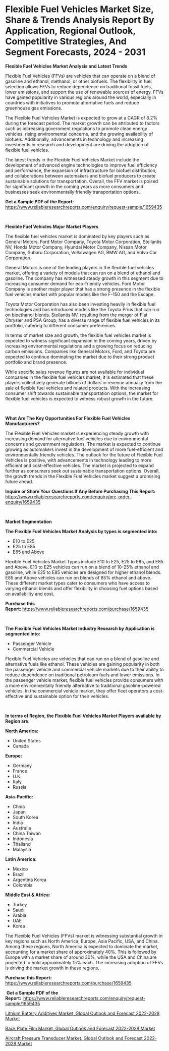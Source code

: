 <p><h1>Flexible Fuel Vehicles Market Size, Share & Trends Analysis Report By Application, Regional Outlook, Competitive Strategies, And Segment Forecasts, 2024 - 2031</h1></p><p><strong>Flexible Fuel Vehicles Market Analysis and Latest Trends</strong></p>
<p><p>Flexible Fuel Vehicles (FFVs) are vehicles that can operate on a blend of gasoline and ethanol, methanol, or other biofuels. The flexibility in fuel selection allows FFVs to reduce dependence on traditional fossil fuels, lower emissions, and support the use of renewable sources of energy. FFVs have gained popularity in various regions around the world, especially in countries with initiatives to promote alternative fuels and reduce greenhouse gas emissions.</p><p>The Flexible Fuel Vehicles Market is expected to grow at a CAGR of 8.2% during the forecast period. The market growth can be attributed to factors such as increasing government regulations to promote clean energy vehicles, rising environmental concerns, and the growing availability of biofuels. Additionally, advancements in technology and increasing investments in research and development are driving the adoption of flexible fuel vehicles.</p><p>The latest trends in the Flexible Fuel Vehicles Market include the development of advanced engine technologies to improve fuel efficiency and performance, the expansion of infrastructure for biofuel distribution, and collaborations between automakers and biofuel producers to create sustainable solutions for transportation. Overall, the FFV market is poised for significant growth in the coming years as more consumers and businesses seek environmentally friendly transportation options.</p></p>
<p><strong>Get a Sample PDF of the Report:&nbsp;</strong> <a href="https://www.reliableresearchreports.com/enquiry/request-sample/1659435">https://www.reliableresearchreports.com/enquiry/request-sample/1659435</a></p>
<p>&nbsp;</p>
<p><strong>Flexible Fuel Vehicles Major Market Players</strong></p>
<p><p>The flexible fuel vehicles market is dominated by key players such as General Motors, Ford Motor Company, Toyota Motor Corporation, Stellantis NV, Honda Motor Company, Hyundai Motor Company, Nissan Motor Company, Subaru Corporation, Volkswagen AG, BMW AG, and Volvo Car Corporation.</p><p>General Motors is one of the leading players in the flexible fuel vehicles market, offering a variety of models that can run on a blend of ethanol and gasoline. The company has witnessed steady growth in this segment due to increasing consumer demand for eco-friendly vehicles. Ford Motor Company is another major player that has a strong presence in the flexible fuel vehicles market with popular models like the F-150 and the Escape.</p><p>Toyota Motor Corporation has also been investing heavily in flexible fuel technologies and has introduced models like the Toyota Prius that can run on bioethanol blends. Stellantis NV, resulting from the merger of Fiat Chrysler and PSA Group, has a diverse range of flexible fuel vehicles in its portfolio, catering to different consumer preferences.</p><p>In terms of market size and growth, the flexible fuel vehicles market is expected to witness significant expansion in the coming years, driven by increasing environmental regulations and a growing focus on reducing carbon emissions. Companies like General Motors, Ford, and Toyota are expected to continue dominating the market due to their strong product portfolio and brand presence.</p><p>While specific sales revenue figures are not available for individual companies in the flexible fuel vehicles market, it is estimated that these players collectively generate billions of dollars in revenue annually from the sale of flexible fuel vehicles and related products. With the increasing consumer shift towards sustainable transportation options, the market for flexible fuel vehicles is expected to witness robust growth in the future.</p></p>
<p>&nbsp;</p>
<p><strong>What Are The Key Opportunities For Flexible Fuel Vehicles Manufacturers?</strong></p>
<p><p>The Flexible Fuel Vehicles market is experiencing steady growth with increasing demand for alternative fuel vehicles due to environmental concerns and government regulations. The market is expected to continue growing as automakers invest in the development of more fuel-efficient and environmentally friendly vehicles. The outlook for the future of Flexible Fuel Vehicles is positive, with advancements in technology leading to more efficient and cost-effective vehicles. The market is projected to expand further as consumers seek out sustainable transportation options. Overall, the growth trends in the Flexible Fuel Vehicles market suggest a promising future ahead.</p></p>
<p><strong>Inquire or Share Your Questions If Any Before Purchasing This Report:</strong> <a href="https://www.reliableresearchreports.com/enquiry/pre-order-enquiry/1659435">https://www.reliableresearchreports.com/enquiry/pre-order-enquiry/1659435</a></p>
<p>&nbsp;</p>
<p><strong>Market Segmentation</strong></p>
<p><strong>The Flexible Fuel Vehicles Market Analysis by types is segmented into:</strong></p>
<p><ul><li>E10 to E25</li><li>E25 to E85</li><li>E85 and Above</li></ul></p>
<p><p>Flexible Fuel Vehicles Market Types include E10 to E25, E25 to E85, and E85 and Above. E10 to E25 vehicles can run on a blend of 10-25% ethanol and gasoline, while E25 to E85 vehicles are designed for higher ethanol blends. E85 and Above vehicles can run on blends of 85% ethanol and above. These different market types cater to consumers who have access to varying ethanol blends and offer flexibility in choosing fuel options based on availability and cost.</p></p>
<p><strong>Purchase this Report:&nbsp;</strong><a href="https://www.reliableresearchreports.com/purchase/1659435">https://www.reliableresearchreports.com/purchase/1659435</a></p>
<p>&nbsp;</p>
<p><strong>The Flexible Fuel Vehicles Market Industry Research by Application is segmented into:</strong></p>
<p><ul><li>Passenger Vehicle</li><li>Commercial Vehicle</li></ul></p>
<p><p>Flexible Fuel Vehicles are vehicles that can run on a blend of gasoline and alternative fuels like ethanol. These vehicles are gaining popularity in both the passenger vehicle and commercial vehicle markets due to their ability to reduce dependence on traditional petroleum fuels and lower emissions. In the passenger vehicle market, flexible fuel vehicles provide consumers with a more environmentally friendly alternative to traditional gasoline-powered vehicles. In the commercial vehicle market, they offer fleet operators a cost-effective and sustainable option for their vehicles.</p></p>
<p>&nbsp;</p>
<p><strong>In terms of Region, the Flexible Fuel Vehicles Market Players available by Region are:</strong></p>
<p>
    <p> <strong> North America: </strong>
        <ul>
            <li>United States</li>
            <li>Canada</li>
        </ul>
        </p> 
    <p> <strong> Europe: </strong>
        <ul>
            <li>Germany</li>
            <li>France</li>
            <li>U.K.</li>
            <li>Italy</li>
            <li>Russia</li>
        </ul>
        </p> 
    <p> <strong> Asia-Pacific: </strong>
        <ul>
            <li>China</li>
            <li>Japan</li>
            <li>South Korea</li>
            <li>India</li>
            <li>Australia</li>
            <li>China Taiwan</li>
            <li>Indonesia</li>
            <li>Thailand</li>
            <li>Malaysia</li>
        </ul>
        </p> 
    <p> <strong> Latin America: </strong>
        <ul>
            <li>Mexico</li>
            <li>Brazil</li>
            <li>Argentina Korea</li>
            <li>Colombia</li>
        </ul>
        </p> 
    <p> <strong> Middle East & Africa: </strong>
        <ul>
            <li>Turkey</li>
            <li>Saudi</li>
            <li>Arabia</li>
            <li>UAE</li>
            <li>Korea</li>
        </ul>
    </p>
    </p>
<p><p>The Flexible Fuel Vehicles (FFVs) market is witnessing substantial growth in key regions such as North America, Europe, Asia Pacific, USA, and China. Among these regions, North America is expected to dominate the market, accounting for a market share of approximately 40%. This is followed by Europe with a market share of around 30%, while the USA and China are projected to hold approximately 15% each. The increasing adoption of FFVs is driving the market growth in these regions.</p></p>
<p><strong>Purchase this Report: </strong><a href="https://www.reliableresearchreports.com/purchase/1659435">https://www.reliableresearchreports.com/purchase/1659435</a></p>
<p>&nbsp;<strong>Get a Sample PDF of the Report:&nbsp;&nbsp;</strong><a href="https://www.reliableresearchreports.com/enquiry/request-sample/1659435">https://www.reliableresearchreports.com/enquiry/request-sample/1659435</a></p>
<p><strong></strong></p>
<p><p><a href="https://view.publitas.com/reportprime-1/lithium-battery-additives-market-global-outlook-and-forecast-2022-2028-market-size-2023-2030-global-industrial-analysis-key-geographical-regions-market-share-top-key-players-product-types-and-forecast-research-report/">Lithium Battery Additives Market, Global Outlook and Forecast 2022-2028 Market</a></p><p><a href="https://view.publitas.com/reportprime-1/back-plate-film-market-global-outlook-and-forecast-2022-2028-market-size-2023-2030-global-industrial-analysis-key-geographical-regions-market-share-top-key-players-product-types-and-forecast-research-report/">Back Plate Film Market, Global Outlook and Forecast 2022-2028 Market</a></p><p><a href="https://view.publitas.com/reportprime-1/aircraft-pressure-transducer-market-global-outlook-and-forecast-2022-2028-market-insights-market-players-and-forecast-till-2030/">Aircraft Pressure Transducer Market, Global Outlook and Forecast 2022-2028 Market</a></p></p>